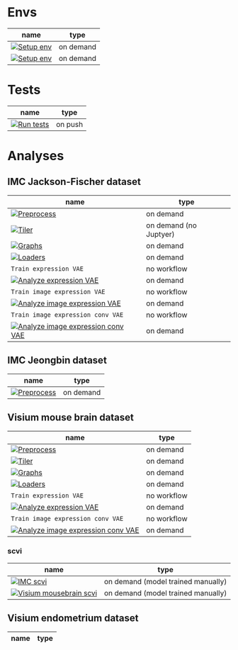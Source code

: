 # Envs
| name                                                                                                                                                         | type |
|--------------------------------------------------------------------------------------------------------------------------------------------------------------|---------|
| [![Setup env](https://github.com/PMBio/a/actions/workflows/setup_env.yaml/badge.svg)](https://github.com/PMBio/a/actions/workflows/setup_env.yaml)           | on demand |
| [![Setup env](https://github.com/PMBio/a/actions/workflows/setup_env_scvi.yaml/badge.svg)](https://github.com/PMBio/a/actions/workflows/setup_env_scvi.yaml) | on demand |
# Tests
| name | type |
|-------------|---------|
|[![Run tests](https://github.com/PMBio/a/actions/workflows/run_tests.yaml/badge.svg)](https://github.com/PMBio/a/actions/workflows/run_tests.yaml)| on push |

# Analyses
## IMC Jackson-Fischer dataset
| name                                                                                                                                                                                                                                    | type |
|-----------------------------------------------------------------------------------------------------------------------------------------------------------------------------------------------------------------------------------------|---------|
| [![Preprocess](https://github.com/PMBio/a/actions/workflows/imc_preprocess.yaml/badge.svg)](https://github.com/PMBio/a/actions/workflows/imc_preprocess.yaml)                                                                           | on demand |
| [![Tiler](https://github.com/PMBio/a/actions/workflows/imc_tiler.yaml/badge.svg)](https://github.com/PMBio/a/actions/workflows/imc_tiler.yaml)                                                                                          | on demand (no Juptyer)|
| [![Graphs](https://github.com/PMBio/a/actions/workflows/imc_graphs.yaml/badge.svg)](https://github.com/PMBio/a/actions/workflows/imc_graphs.yaml)                                                                                       | on demand |
| [![Loaders](https://github.com/PMBio/a/actions/workflows/imc_loaders.yaml/badge.svg)](https://github.com/PMBio/a/actions/workflows/imc_loaders.yaml)                                                                                    | on demand |
| `Train expression VAE`                                                                                                                                                                                                             | no workflow |
| [![Analyze expression VAE](https://github.com/PMBio/a/actions/workflows/imc_analyze_expression_vae.yaml/badge.svg)](https://github.com/PMBio/a/actions/workflows/imc_analyze_expression_vae.yaml)                                       | on demand |
| `Train image expression VAE`                                                                                                                                                                                                       | no workflow |
| [![Analyze image expression VAE](https://github.com/PMBio/a/actions/workflows/imc_analyze_image_expression_vae.yaml/badge.svg)](https://github.com/PMBio/a/actions/workflows/imc_analyze_image_expression_vae.yaml)                     | on demand |
| `Train image expression conv VAE`                                                                                                                                                                                             | no workflow |
| [![Analyze image expression conv VAE](https://github.com/PMBio/a/actions/workflows/imc_analyze_image_expression_conv_vae.yaml/badge.svg)](https://github.com/PMBio/a/actions/workflows/imc_analyze_image_expression_conv_vae.yaml) | on demand |

## IMC Jeongbin dataset
| name | type |
|-----------------------------------------------------------------------|---------|
| [![Preprocess](https://github.com/PMBio/a/actions/workflows/jeongbin_imc_preprocess.yaml/badge.svg)](https://github.com/PMBio/a/actions/workflows/jeongbin_imc_preprocess.yaml) | on demand |

## Visium mouse brain dataset
| name                                                                                                                                                                                                                                                                                                                                                | type |
|-----------------------------------------------------------------------------------------------------------------------------------------------------------------------------------------------------------------------------------------------------------------------------------------------------------------------------------------------------|---------|
| [![Preprocess](https://github.com/PMBio/a/actions/workflows/visium_mousebrain_preprocess.yaml/badge.svg)](https://github.com/PMBio/a/actions/workflows/visium_mousebrain_preprocess.yaml)                                                                                                                                                           | on demand |
| [![Tiler](https://github.com/PMBio/a/actions/workflows/visium_mousebrain_tiler.yaml/badge.svg)](https://github.com/PMBio/a/actions/workflows/visium_mousebrain_tiler.yaml)                                                                                                                                                                          | on demand |
| [![Graphs](https://github.com/PMBio/a/actions/workflows/visium_mousebrain_graphs.yaml/badge.svg)](https://github.com/PMBio/a/actions/workflows/visium_mousebrain_graphs.yaml)                                                                                                                                                                       | on demand |
| [![Loaders](https://github.com/PMBio/a/actions/workflows/visium_mousebrain_loaders.yaml/badge.svg)](https://github.com/PMBio/a/actions/workflows/visium_mousebrain_loaders.yaml)                                                                                                                                                                    | on demand |
| `Train expression VAE`                                                                                                                                                                                                                                                                                                                              | no workflow |
| [![Analyze expression VAE](https://github.com/PMBio/a/actions/workflows/visium_mousebrain_analyze_expression_vae.yaml/badge.svg)](https://github.com/PMBio/a/actions/workflows/visium_mousebrain_analyze_expression_vae.yaml)                                                                                                                       | on demand |
| `Train image expression conv VAE`                                                                                                                                                                                                                                                                                                         | no workflow |
| [![Analyze image expression conv VAE](https://github.com/PMBio/a/actions/workflows/visium_mousebrain_analyze_image_expression_conv_vae.yaml/badge.svg)](https://github.com/PMBio/a/actions/workflows/visium_mousebrain_analyze_image_expression_conv_vae.yaml) | on demand |

### scvi
| name                                                                                                                                                     | type |
|----------------------------------------------------------------------------------------------------------------------------------------------------------|---------|
| [![IMC scvi](https://github.com/PMBio/a/actions/workflows/imc_scvi.yaml/badge.svg)](https://github.com/PMBio/a/actions/workflows/imc_scvi.yaml)          | on demand (model trained manually) |
| [![Visium mousebrain scvi](https://github.com/PMBio/a/actions/workflows/visium_mousebrain_scvi.yaml/badge.svg)](https://github.com/PMBio/a/actions/workflows/visium_mousebrain_scvi.yaml) | on demand (model trained manually) |

## Visium endometrium dataset
| name | type |
|-----------------------------------------------------------------------|---------|
